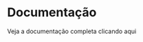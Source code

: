 # Documentação

Veja a documentação completa clicando <anchor-get name="documentation">aqui</anchor-get>